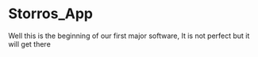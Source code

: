 # Storros_App
Well this is the beginning of our first major software, It is not perfect but it will get there 
